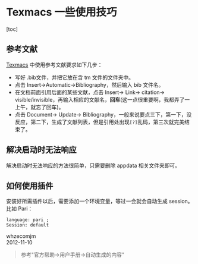 Texmacs 一些使用技巧
===

[toc]

## 参考文献

[Texmacs](http://www.texmacs.org/tmweb/home/welcome.en.html) 中使用参考文献要求如下几步：

* 写好 .bib文件，并把它放在含 tm 文件的文件夹中。
* 点击 Insert->Automatic->Bibliography，然后输入 bib 文件名。
* 在文档前面引用后面的某些文献，点击 Insert-> Link-> citation-> visible/invisible，再输入相应的文献名，**回车**(这一点很重要啊，我都弄了一上午，就忘了回车)。
* 点击 Document-> Update-> Bibliography，一般来说要点三下，第一下，没反应，第二下，生成了文献列表，但是引用处出现`[?]`乱码，第三次就完美结束了。

## 解决启动时无法响应

解决启动时无法响应的方法很简单，只需要删除 appdata 相关文件夹即可。

## 如何使用插件
安装好所需插件以后，需要添加一个环境变量，等过一会就会自动生成 session。比如 Pari：

    language: pari ; 
    Session: default

whzecomjm  
2012-11-10

> 参考"官方帮助->用户手册->自动生成的内容"